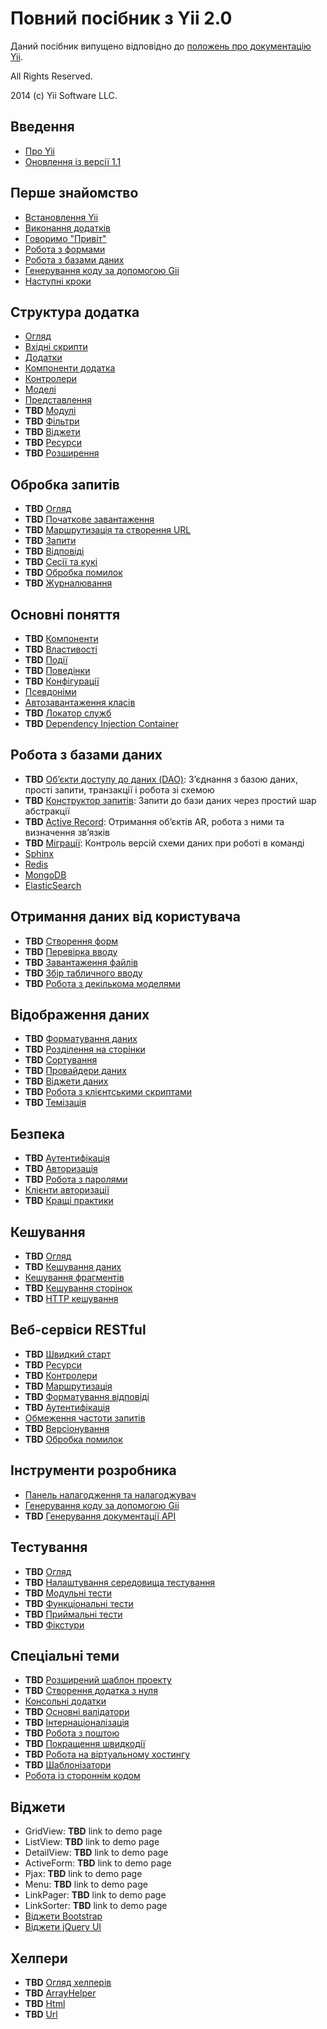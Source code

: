 Повний посібник з Yii 2.0
=========================

Даний посібник випущено відповідно до [положень про документацію Yii](http://www.yiiframework.com/doc/terms/).

All Rights Reserved.

2014 (c) Yii Software LLC.


Введення
--------

* [Про Yii](intro-yii.md)
* [Оновлення із версії 1.1](intro-upgrade-from-v1.md)


Перше знайомство
----------------

* [Встановлення Yii](start-installation.md)
* [Виконання додатків](start-workflow.md)
* [Говоримо "Привіт"](start-hello.md)
* [Робота з формами](start-forms.md)
* [Робота з базами даних](start-databases.md)
* [Генерування коду за допомогою Gii](start-gii.md)
* [Наступні кроки](start-looking-ahead.md)


Структура додатка
-----------------

* [Огляд](structure-overview.md)
* [Вхідні скрипти](structure-entry-scripts.md)
* [Додатки](structure-applications.md)
* [Компоненти додатка](structure-application-components.md)
* [Контролери](structure-controllers.md)
* [Моделі](structure-models.md)
* [Представлення](structure-views.md)
* **TBD** [Модулі](structure-modules.md)
* **TBD** [Фільтри](structure-filters.md)
* **TBD** [Віджети](structure-widgets.md)
* **TBD** [Ресурси](structure-assets.md)
* **TBD** [Розширення](structure-extensions.md)


Обробка запитів
---------------

* **TBD** [Огляд](runtime-overview.md)
* **TBD** [Початкове завантаження](runtime-bootstrapping.md)
* **TBD** [Маршрутизація та створення URL](runtime-routing.md)
* **TBD** [Запити](runtime-requests.md)
* **TBD** [Відповіді](runtime-responses.md)
* **TBD** [Сесії та кукі](runtime-sessions-cookies.md)
* **TBD** [Обробка помилок](runtime-handling-errors.md)
* **TBD** [Журналювання](runtime-logging.md)


Основні поняття
---------------

* **TBD** [Компоненти](concept-components.md)
* **TBD** [Властивості](concept-properties.md)
* **TBD** [Події](concept-events.md)
* **TBD** [Поведінки](concept-behaviors.md)
* **TBD** [Конфігурації](concept-configurations.md)
* [Псевдоніми](concept-aliases.md)
* [Автозавантаження класів](concept-autoloading.md)
* **TBD** [Локатор служб](concept-service-locator.md)
* **TBD** [Dependency Injection Container](concept-di-container.md)


Робота з базами даних
---------------------

* **TBD** [Обʼєкти доступу до даних (DAO)](db-dao.md): Зʼєднання з базою даних, прості запити, транзакції і робота зі схемою
* **TBD** [Конструктор запитів](db-query-builder.md): Запити до бази даних через простий шар абстракції
* **TBD** [Active Record](db-active-record.md): Отримання обʼєктів AR, робота з ними та визначення звʼязків
* **TBD** [Міграції](db-migrations.md): Контроль версій схеми даних при роботі в команді
* [Sphinx](https://github.com/yiisoft/yii2-sphinx/blob/master/docs/guide/README.md)
* [Redis](https://github.com/yiisoft/yii2-redis/blob/master/docs/guide/README.md)
* [MongoDB](https://github.com/yiisoft/yii2-mongodb/blob/master/docs/guide/README.md)
* [ElasticSearch](https://github.com/yiisoft/yii2-elasticsearch/blob/master/docs/guide/README.md)


Отримання даних від користувача
-------------------------------

* **TBD** [Створення форм](input-forms.md)
* **TBD** [Перевірка вводу](input-validation.md)
* **TBD** [Завантаження файлів](input-file-uploading.md)
* **TBD** [Збір табличного вводу](input-tabular-input.md)
* **TBD** [Робота з декількома моделями](input-multiple-models.md)


Відображення даних
------------------

* **TBD** [Форматування даних](output-formatting.md)
* **TBD** [Розділення на сторінки](output-pagination.md)
* **TBD** [Сортування](output-sorting.md)
* **TBD** [Провайдери даних](output-data-providers.md)
* **TBD** [Віджети даних](output-data-widgets.md)
* **TBD** [Робота з клієнтськими скриптами](output-client-scripts.md)
* **TBD** [Темізація](output-theming.md)


Безпека
-------

* **TBD** [Аутентифікація](security-authentication.md)
* **TBD** [Авторизація](security-authorization.md)
* **TBD** [Робота з паролями](security-passwords.md)
* [Клієнти авторизації](https://github.com/yiisoft/yii2-authclient/blob/master/docs/guide/README.md)
* **TBD** [Кращі практики](security-best-practices.md)


Кешування
---------

* **TBD** [Огляд](caching-overview.md)
* **TBD** [Кешування даних](caching-data.md)
* [Кешування фрагментів](caching-fragment.md)
* **TBD** [Кешування сторінок](caching-page.md)
* **TBD** [HTTP кешування](caching-http.md)


Веб-сервіси RESTful
-------------------

* **TBD** [Швидкий старт](rest-quick-start.md)
* **TBD** [Ресурси](rest-resources.md)
* **TBD** [Контролери](rest-controllers.md)
* **TBD** [Маршрутизація](rest-routing.md)
* **TBD** [Форматування відповіді](rest-response-formatting.md)
* **TBD** [Аутентифікація](rest-authentication.md)
* [Обмеження частоти запитів](rest-rate-limiting.md)
* **TBD** [Версіонування](rest-versioning.md)
* **TBD** [Обробка помилок](rest-error-handling.md)


Інструменти розробника
----------------------

* [Панель налагодження та налагоджувач](https://github.com/yiisoft/yii2-debug/blob/master/docs/guide-uk/README.md)
* [Генерування коду за допомогою Gii](https://github.com/yiisoft/yii2-gii/blob/master/docs/guide-uk/README.md)
* **TBD** [Генерування документації API](https://github.com/yiisoft/yii2-apidoc)


Тестування
----------

* **TBD** [Огляд](test-overview.md)
* **TBD** [Налаштування середовища тестування](test-environment-setup.md)
* **TBD** [Модульні тести](test-unit.md)
* **TBD** [Функціональні тести](test-functional.md)
* **TBD** [Приймальні тести](test-acceptance.md)
* **TBD** [Фікстури](test-fixtures.md)


Спеціальні теми
---------------

* **TBD** [Розширений шаблон проекту](https://github.com/yiisoft/yii2-app-advanced/blob/master/docs/guide-uk/README.md)
* **TBD** [Створення додатка з нуля](tutorial-start-from-scratch.md)
* [Консольні додатки](tutorial-console.md)
* **TBD** [Основні валідатори](tutorial-core-validators.md)
* **TBD** [Інтернаціоналізація](tutorial-i18n.md)
* **TBD** [Робота з поштою](tutorial-mailing.md)
* **TBD** [Покращення швидкодії](tutorial-performance-tuning.md)
* **TBD** [Робота на віртуальному хостингу](tutorial-shared-hosting.md)
* **TBD** [Шаблонізатори](tutorial-template-engines.md)
* [Робота із стороннім кодом](tutorial-yii-integration.md)


Віджети
-------

* GridView: **TBD** link to demo page
* ListView: **TBD** link to demo page
* DetailView: **TBD** link to demo page
* ActiveForm: **TBD** link to demo page
* Pjax: **TBD** link to demo page
* Menu: **TBD** link to demo page
* LinkPager: **TBD** link to demo page
* LinkSorter: **TBD** link to demo page
* [Віджети Bootstrap](https://github.com/yiisoft/yii2-bootstrap/blob/master/docs/guide-uk/README.md)
* [Віджети jQuery UI](https://github.com/yiisoft/yii2-jui/blob/master/docs/guide-uk/README.md)


Хелпери
-------

* **TBD** [Огляд хелперів](helper-overview.md)
* **TBD** [ArrayHelper](helper-array.md)
* **TBD** [Html](helper-html.md)
* **TBD** [Url](helper-url.md)
